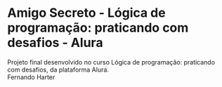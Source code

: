 <h1> Amigo Secreto - Lógica de programação: praticando com desafios - Alura</h1> 
<p> </p>Projeto final desenvolvido no curso Lógica de programação: praticando com desafios, da plataforma Alura. <br>
Fernando Harter
